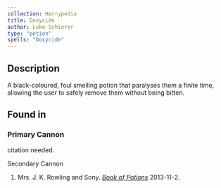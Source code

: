 ```yaml
---
collection: Harrypedia
title: Doxycide
author: Luke Schierer
type: "potion"
spells: "Doxycide"
---
```


## Description

A black-coloured, foul smelling potion that paralyses them a finite time,
allowing the user to safely remove them without being bitten.

## Found in

### Primary Cannon

citation needed.

Secondary Cannon

1. Mrs. J. K. Rowling and Sony.
   _[Book of Potions](https://harrypotter.fandom.com/wiki/Wonderbook:_Book_of_Potions)_
   2013-11-2.
